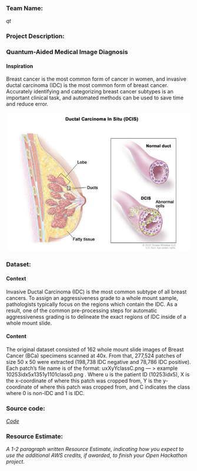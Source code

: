 ### Team Name: 

*qt*

### Project Description: 

<h3> Quantum-Aided Medical Image Diagnosis </h3>

#### Inspiration
Breast cancer is the most common form of cancer in women, and invasive ductal carcinoma (IDC) is the most common form of breast cancer. Accurately identifying and categorizing breast cancer subtypes is an important clinical task, and automated methods can be used to save time and reduce error.

<p align="center" width="400">
  <img src="../images/IDC.png"  />
</p>

### Dataset:

#### Context
Invasive Ductal Carcinoma (IDC) is the most common subtype of all breast cancers. To assign an aggressiveness grade to a whole mount sample, pathologists typically focus on the regions which contain the IDC. As a result, one of the common pre-processing steps for automatic aggressiveness grading is to delineate the exact regions of IDC inside of a whole mount slide.

#### Content
The original dataset consisted of 162 whole mount slide images of Breast Cancer (BCa) specimens scanned at 40x. From that, 277,524 patches of size 50 x 50 were extracted (198,738 IDC negative and 78,786 IDC positive). Each patch’s file name is of the format: uxXyYclassC.png — > example 10253idx5x1351y1101class0.png . Where u is the patient ID (10253idx5), X is the x-coordinate of where this patch was cropped from, Y is the y-coordinate of where this patch was cropped from, and C indicates the class where 0 is non-IDC and 1 is IDC.


### Source code: 

*[Code](https://github.com/shadab-entrepreneur/QuantumComputing/edit/main/QHack-2021/Open%20Hack/)*

### Resource Estimate: 

*A 1-2 paragraph written Resource Estimate, indicating how you expect to use the additional AWS credits, if awarded, to finish your Open Hackathon project.*
